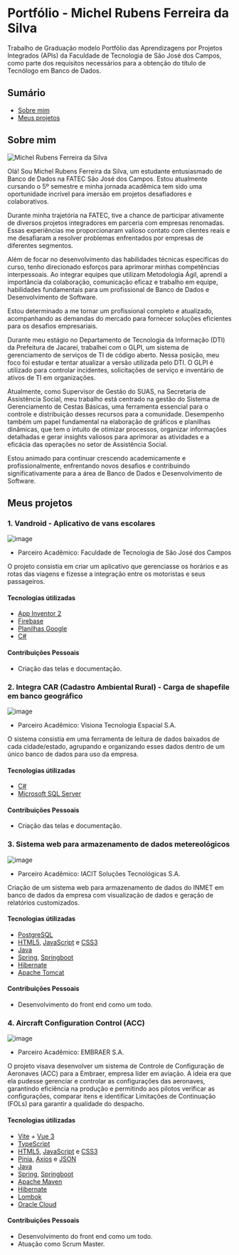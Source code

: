 # Portfólio - Michel Rubens Ferreira da Silva

Trabalho de Graduação modelo Portfólio das Aprendizagens por Projetos Integrados (APIs) da Faculdade de Tecnologia de São José dos Campos, como parte dos requisitos necessários para a obtenção do título de Tecnólogo em Banco de Dados.

## Sumário

- [Sobre mim](#sobre-mim)
- [Meus projetos](#meus-projetos)

## Sobre mim

![Michel Rubens Ferreira da Silva](https://avatars.githubusercontent.com/u/61568495?v=4)

Olá! Sou Michel Rubens Ferreira da Silva, um estudante entusiasmado de Banco de Dados na FATEC São José dos Campos. Estou atualmente cursando o 5º semestre e minha jornada acadêmica tem sido uma oportunidade incrível para imersão em projetos desafiadores e colaborativos.

Durante minha trajetória na FATEC, tive a chance de participar ativamente de diversos projetos integradores em parceria com empresas renomadas. Essas experiências me proporcionaram valioso contato com clientes reais e me desafiaram a resolver problemas enfrentados por empresas de diferentes segmentos.

Além de focar no desenvolvimento das habilidades técnicas específicas do curso, tenho direcionado esforços para aprimorar minhas competências interpessoais. Ao integrar equipes que utilizam Metodologia Ágil, aprendi a importância da colaboração, comunicação eficaz e trabalho em equipe, habilidades fundamentais para um profissional de Banco de Dados e Desenvolvimento de Software.

Estou determinado a me tornar um profissional completo e atualizado, acompanhando as demandas do mercado para fornecer soluções eficientes para os desafios empresariais.

Durante meu estágio no Departamento de Tecnologia da Informação (DTI) da Prefeitura de Jacareí, trabalhei com o GLPI, um sistema de gerenciamento de serviços de TI de código aberto. Nessa posição, meu foco foi estudar e tentar atualizar a versão utilizada pelo DTI. O GLPI é utilizado para controlar incidentes, solicitações de serviço e inventário de ativos de TI em organizações.

Atualmente, como Supervisor de Gestão do SUAS, na Secretaria de Assistência Social, meu trabalho está centrado na gestão do Sistema de Gerenciamento de Cestas Básicas, uma ferramenta essencial para o controle e distribuição desses recursos para a comunidade. Desempenho também um papel fundamental na elaboração de gráficos e planilhas dinâmicas, que tem o intuito de otimizar processos, organizar informações detalhadas e gerar insights valiosos para aprimorar as atividades e a eficácia das operações no setor de Assistência Social.

Estou animado para continuar crescendo academicamente e profissionalmente, enfrentando novos desafios e contribuindo significativamente para a área de Banco de Dados e Desenvolvimento de Software.

## Meus projetos

### 1. Vandroid - Aplicativo de vans escolares

![image](https://github.com/michelrubens/portfolio-projeto-integrador-fatec/assets/61568495/20b8eb0c-c429-428c-99be-e46d6703cc41)

- Parceiro Acadêmico: Faculdade de Tecnologia de São José dos Campos

O projeto consistia em criar um aplicativo que gerenciasse os horários e as rotas das viagens e fizesse a integração entre os motoristas e seus passageiros.

#### Tecnologias útilizadas

- [App Inventor 2](https://appinventor.mit.edu/)
- [Firebase](https://firebase.google.com/?hl=pt)
- [Planilhas Google](https://docs.google.com/spreadsheets/create?hl=pt-br)
- [C#](https://dotnet.microsoft.com/pt-br/languages/csharp)

#### Contribuições Pessoais

- Criação das telas e documentação.

### 2. Integra CAR (Cadastro Ambiental Rural) - Carga de shapefile em banco geográfico

![image](https://github.com/michelrubens/portfolio-projeto-integrador-fatec/assets/61568495/2aa4382d-f241-4051-b038-f59dd1400884)

- Parceiro Acadêmico: Visiona Tecnologia Espacial S.A.

O sistema consistia em uma ferramenta de leitura de dados baixados de cada cidade/estado, agrupando e organizando esses dados dentro de um único banco de dados para uso da empresa.

#### Tecnologias útilizadas

- [C#](https://dotnet.microsoft.com/pt-br/languages/csharp)
- [Microsoft SQL Server](https://www.microsoft.com/pt-br/sql-server/sql-server-downloads)

#### Contribuições Pessoais

- Criação das telas e documentação.

### 3. Sistema web para armazenamento de dados metereológicos

![image](https://github.com/michelrubens/portfolio-projeto-integrador-fatec/assets/61568495/9966877c-5ea4-4ed1-8fcb-d59d4acb6e7b)

- Parceiro Acadêmico: IACIT Soluções Tecnológicas S.A.

Criação de um sistema web para armazenamento de dados do INMET em banco de dados da empresa com visualização de dados e geração de relatórios customizados.

#### Tecnologias útilizadas

- [PostgreSQL](https://www.postgresql.org/)
- [HTML5](https://html.spec.whatwg.org/), [JavaScript](https://www.javascript.com/) e [CSS3](http://www.w3.org/TR/css3-roadmap/)
- [Java](https://www.java.com/pt-BR/)
- [Spring](https://spring.io/), [Springboot](https://spring.io/projects/spring-boot)
- [Hibernate](https://hibernate.org/)
- [Apache Tomcat](https://tomcat.apache.org/)

#### Contribuições Pessoais

- Desenvolvimento do front end como um todo.

### 4. Aircraft Configuration Control (ACC)

![image](https://github.com/michelrubens/portfolio-projeto-integrador-fatec/assets/61568495/e5771283-fe00-4b06-94d4-1b48f4ca3ddb)

- Parceiro Acadêmico: EMBRAER S.A.

O projeto visava desenvolver um sistema de Controle de Configuração de Aeronaves (ACC) para a Embraer, empresa líder em aviação. A ideia era que ela pudesse gerenciar e controlar as configurações das aeronaves, garantindo eficiência na produção e permitindo aos pilotos verificar as configurações, comparar itens e identificar Limitações de Continuação (FOLs) para garantir a qualidade do despacho.

#### Tecnologias útilizadas

- [Vite](https://vitejs.dev/guide/) + [Vue 3](https://vuejs.org/guide/quick-start)
- [TypeScript](https://www.typescriptlang.org/)
- [HTML5](https://html.spec.whatwg.org/), [JavaScript](https://www.javascript.com/) e [CSS3](http://www.w3.org/TR/css3-roadmap/)
- [Pinia](https://pinia.vuejs.org/), [Axios](https://axios-http.com/) e [JSON](https://www.json.org/)
- [Java](https://www.java.com/pt-BR/)
- [Spring](https://spring.io/), [Springboot](https://spring.io/projects/spring-boot)
- [Apache Maven](https://maven.apache.org/)
- [Hibernate](https://hibernate.org/)
- [Lombok](https://projectlombok.org/)
- [Oracle Cloud](https://www.oracle.com/br/cloud/)

#### Contribuições Pessoais

- Desenvolvimento do front end como um todo.
- Atuação como Scrum Master.
